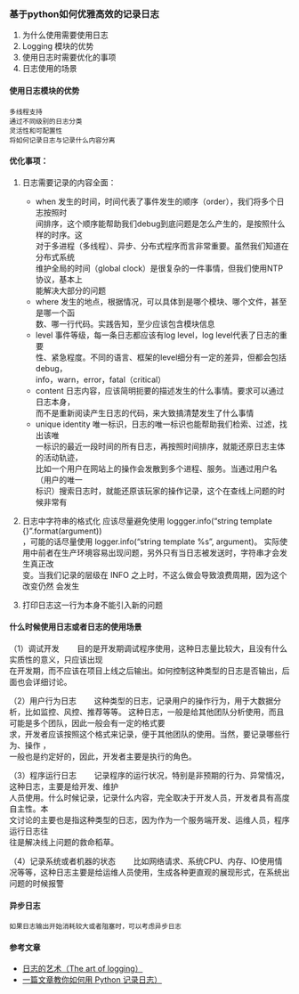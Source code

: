 ### 基于python如何优雅高效的记录日志



1. 为什么使用需要使用日志
2. Logging 模块的优势
3. 使用日志时需要优化的事项
4. 日志使用的场景


#### 使用日志模块的优势
    多线程支持
    通过不同级别的日志分类
    灵活性和可配置性
    将如何记录日志与记录什么内容分离

#### 优化事项：

1. 日志需要记录的内容全面：
    - when  发生的时间，时间代表了事件发生的顺序（order），我们将多个日志按照时  
    间排序，这个顺序能帮助我们debug到底问题是怎么产生的，是按照什么样的时序。这  
    对于多进程（多线程）、异步、分布式程序而言非常重要。虽然我们知道在分布式系统  
    维护全局的时间（global clock）是很复杂的一件事情，但我们使用NTP协议，基本上  
    能解决大部分的问题
    - where 发生的地点，根据情况，可以具体到是哪个模块、哪个文件，甚至是哪一个函  
    数、哪一行代码。实践告知，至少应该包含模块信息
    - level 事件等级，每一条日志都应该有log level，log level代表了日志的重要  
    性、紧急程度。不同的语言、框架的level细分有一定的差异，但都会包括debug，  
    info，warn，error，fatal（critical）
    - content 日志内容，应该简明扼要的描述发生的什么事情。要求可以通过日志本身，  
    而不是重新阅读产生日志的代码，来大致搞清楚发生了什么事情
    - unique identity 唯一标识，日志的唯一标识也能帮助我们检索、过滤，找出该唯  
    一标识的最近一段时间的所有日志，再按照时间排序，就能还原日志主体的活动轨迹，  
    比如一个用户在网站上的操作会发散到多个进程、服务。当通过用户名（用户的唯一  
    标识）搜索日志时，就能还原该玩家的操作记录，这个在查线上问题的时候非常有


3. 日志中字符串的格式化
    应该尽量避免使用 loggger.info(“string template {}”.format(argument))   
    ，可能的话尽量使用 logger.info(“string template %s”, argument)。 实际使  
    用中前者在生产环境容易出现问题，另外只有当日志被发送时，字符串才会发生真正改  
    变。当我们记录的层级在 INFO 之上时，不这么做会导致浪费周期，因为这个改变仍然
    会发生
4. 打印日志这一行为本身不能引入新的问题



#### 什么时候使用日志或者日志的使用场景

（1）调试开发
　　目的是开发期调试程序使用，这种日志量比较大，且没有什么实质性的意义，只应该出现  
在开发期，而不应该在项目上线之后输出。如何控制这种类型的日志是否输出，后面也会详细讨论。

（2）用户行为日志
　　这种类型的日志，记录用户的操作行为，用于大数据分析，比如监控、风控、推荐等等。
这种日志，一般是给其他团队分析使用，而且可能是多个团队，因此一般会有一定的格式要  
求，开发者应该按照这个格式来记录，便于其他团队的使用。当然，要记录哪些行为、操作 ，  
一般也是约定好的，因此，开发者主要是执行的角色。

（3）程序运行日志
　　记录程序的运行状况，特别是非预期的行为、异常情况，这种日志，主要是给开发、维护  
人员使用。什么时候记录，记录什么内容，完全取决于开发人员，开发者具有高度自主性。本  
文讨论的主要也是指这种类型的日志，因为作为一个服务端开发、运维人员，程序运行日志往  
往是解决线上问题的救命稻草。

（4）记录系统或者机器的状态
　　比如网络请求、系统CPU、内存、IO使用情况等等，这种日志主要是给运维人员使用，生成各种更直观的展现形式，在系统出问题的时候报警



#### 异步日志
    如果日志输出开始消耗较大或者阻塞时，可以考虑异步日志




#### 参考文章
- [日志的艺术（The art of logging）](http://www.cnblogs.com/xybaby/p/7954610.html)
- [一篇文章教你如何用 Python 记录日志）](http://www.cnblogs.com/xybaby/p/7954610.html)
